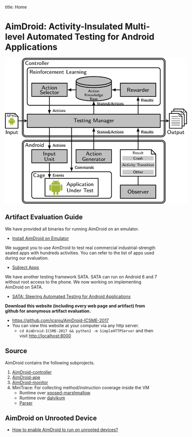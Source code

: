 title: Home

# AimDroid: Activity-Insulated Multi-level Automated Testing for Android Applications





<img class="img-responsive" style="margin:0 auto;max-width:600px;height:auto;" src="overview.png" alt="Overview"/>



## Artifact Evaluation Guide

We have provided all binaries for running AimDroid on an emulator.

* [Install AimDroid on Emulator](./install-AimDroid-on-an-emulator.html)

We suggest you to use AimDroid to test real commercial industrial-strength sealed apps with hundreds activities.
You can refer to the list of apps used during our evaluation.

* [Subject Apps](./apps-for-test.html)

We have another testing framework SATA.
SATA can run on Android 6 and 7 without root access to the phone.
We now working on implementing AimDroid on SATA.

* [SATA: Steering Automated Testing for Android Applications](http://gutianxiao.com/sata)

**Download this website (including every web page and artifact) from github for anonymous artifact evaluation.**

* <https://github.com/icsnju/AimDroid-ICSME-2017>
* You can view this website at your computer via any http server.
    * `cd AimDroid-ICSME-2017 && python2 -m SimpleHTTPServer` and then visit <http://localhost:8000>


## Source

AimDroid contains the following subprojects.

1. [AimDroid-controller](https://github.com/icsnju/AimDroid-controller)
2. [AimDroid-ape](https://github.com/icsnju/AimDroid-ape)
3. [AimDroid-monitor](https://github.com/icsnju/AimDroid-monitor)
4. MiniTrace: For collecting method/instruction coverage inside the VM
    * Runtime over [xposed-marshmallow](https://github.com/icsnju/minitrace-on-xposed-marshmallow)
    * Runtime over [dalvikvm](https://github.com/icsnju/minitrace-on-dalvikvm)
    * [Parser](https://github.com/icsnju/AimDroid-coverage-parser)

## AimDroid on Unrooted Device

* [How to enable AimDroid to run on unrooted devices?](unrooted-AimDroid.html)
